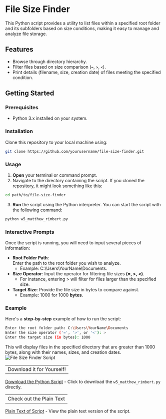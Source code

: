 # File Size Finder

This Python script provides a utility to list files within a specified root folder and its subfolders based on size conditions, making it easy to manage and analyze file storage.

## Features

- Browse through directory hierarchy.
- Filter files based on size comparison (`=`, `>`, `<`).
- Print details (filename, size, creation date) of files meeting the specified condition.

## Getting Started

### Prerequisites

- Python 3.x installed on your system.

### Installation

Clone this repository to your local machine using:

```bash
git clone https://github.com/yourusername/file-size-finder.git
```
### Usage
1. **Open** your terminal or command prompt.
2. Navigate to the directory containing the script. If you cloned the repository, it might look something like this:
```bash
cd path/to/file-size-finder
```
3. **Run** the script using the Python interpreter. You can start the script with the following command:
```bash
python w5_matthew_rimbert.py
```
### Interactive Prompts
Once the script is running, you will need to input several pieces of information:

- **Root Folder Path**:<br>
Enter the path to the root folder you wish to analyze.
  - Example: C:\Users\YourName\Documents.<br>
- **Size Operator**:
Input the operator for filtering file sizes **(=, >, <)**.
  - For instance, entering > will filter for files larger than the specified size.<br>
- **Target Size**:
Provide the file size in bytes to compare against.<br>
  - Example: 1000 for 1000 **bytes**.<br>

### Example
Here's a **step-by-step** example of how to run the script:
```bash
Enter the root folder path: C:\Users\YourName\Documents
Enter the size operator ('=', '>', or '<'): >
Enter the target size (in bytes): 1000
```
This will display files in the specified directory that are greater than 1000 bytes, along with their names, sizes, and creation dates.
![File Size Finder Script](https://github.com/Matthew-Rimbert/File-Size-Finder/assets/169205418/f4ec112e-b0a5-448d-924e-7eab6654439d)

<table>
  <tr>
    <td align="center">Download it for Yourself!</td>
  </tr>
</table>

[Download the Python Script](https://github.com/Matthew-Rimbert/File-Size-Finder/raw/main/w5_matthew_rimbert.py) - Click to download the `w5_matthew_rimbert.py` directly.

<table>
  <tr>
    <td align="center">Check out the Plain Text</td>
  </tr>
</table>

[Plain Text of Script](https://github.com/Matthew-Rimbert/File-Size-Finder/raw/main/w5_matthew_rimbert.txt) - View the plain text version of the script.








